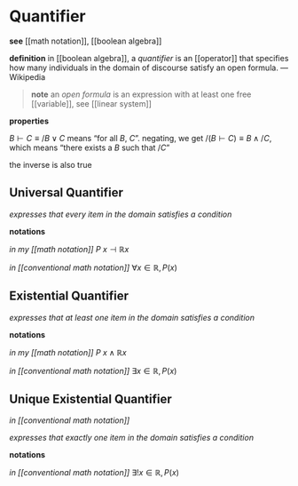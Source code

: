 # Quantifier

**see** [[math notation]], [[boolean algebra]]

**definition** in [[boolean algebra]], a _quantifier_ is an [[operator]] that specifies how many individuals in the domain of discourse satisfy an open formula. &mdash; Wikipedia

> **note** an _open formula_ is an expression with at least one free [[variable]], see [[linear system]]

**properties**

$B \vdash C \equiv /B \lor C$ means “for all $B$, $C$”. negating, we get $/(B \vdash C) \equiv B \land /C$, which means “there exists a $B$ such that $/C$”

the inverse is also true

## Universal Quantifier

_expresses that every item in the domain satisfies a condition_

**notations**

_in my [[math notation]]_ $P\ x \dashv \mathbb R x$

_in [[conventional math notation]]_ $\forall x \in \mathbb R, P(x)$

## Existential Quantifier

_expresses that at least one item in the domain satisfies a condition_

**notations**

_in my [[math notation]]_ $P\ x \land \mathbb R x$

_in [[conventional math notation]]_ $\exists x \in \mathbb R, P(x)$

## Unique Existential Quantifier

_in [[conventional math notation]]_

_expresses that exactly one item in the domain satisfies a condition_

**notations**

_in [[conventional math notation]]_ $\exists! x \in \mathbb R, P(x)$
